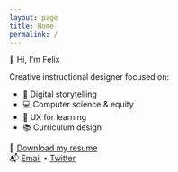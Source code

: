```yaml
---
layout: page
title: Home
permalink: /
---
```


👋 Hi, I'm Felix

Creative instructional designer focused on:

- 🧠 Digital storytelling
- 💻 Computer science & equity
- 🎨 UX for learning
- 📚 Curriculum design

📄 [Download my resume](/assets/files/Resume.pdf)  
📬 [Email](mailto:felalberto@gmail.com) • [Twitter](https://twitter.com/_nipz_)
